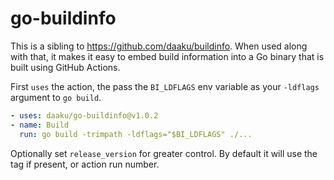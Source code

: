 go-buildinfo
============

This is a sibling to https://github.com/daaku/buildinfo. When used along with
that, it makes it easy to embed build information into a Go binary that is
built using GitHub Actions.

First `uses` the action, the pass the `BI_LDFLAGS` env variable as your
`-ldflags` argument to `go build`.

```yaml
- uses: daaku/go-buildinfo@v1.0.2
- name: Build
  run: go build -trimpath -ldflags="$BI_LDFLAGS" ./...
```

Optionally set `release_version` for greater control. By default it will use
the tag if present, or action run number.
